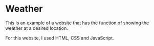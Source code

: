 # Weather

This is an example of a website that has the function of showing the weather at a desired location. 

For this website, I used HTML, CSS and JavaScript.
